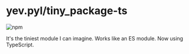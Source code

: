 # yev.pyl/tiny_package-ts

![npm](https://img.shields.io/npm/v/@yev.pyl/tiny_package-ts)

It's the tiniest module I can imagine. Works like an ES module. Now using TypeScript. 